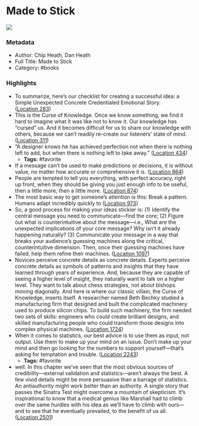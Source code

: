 # Made to Stick

![](https://images-na.ssl-images-amazon.com/images/I/51Ke663hncL._SL200_.jpg)

### Metadata

- Author: Chip Heath, Dan Heath
- Full Title: Made to Stick
- Category: #books

### Highlights

- To summarize, here’s our checklist for creating a successful idea: a Simple Unexpected Concrete Credentialed Emotional Story. ([Location 283](https://readwise.io/to_kindle?action=open&asin=B000N2HCKQ&location=283))
- This is the Curse of Knowledge. Once we know something, we find it hard to imagine what it was like not to know it. Our knowledge has “cursed” us. And it becomes difficult for us to share our knowledge with others, because we can’t readily re-create our listeners’ state of mind. ([Location 311](https://readwise.io/to_kindle?action=open&asin=B000N2HCKQ&location=311))
- “A designer knows he has achieved perfection not when there is nothing left to add, but when there is nothing left to take away.” ([Location 434](https://readwise.io/to_kindle?action=open&asin=B000N2HCKQ&location=434))
    - **Tags:** #favorite
- If a message can’t be used to make predictions or decisions, it is without value, no matter how accurate or comprehensive it is. ([Location 864](https://readwise.io/to_kindle?action=open&asin=B000N2HCKQ&location=864))
- People are tempted to tell you everything, with perfect accuracy, right up front, when they should be giving you just enough info to be useful, then a little more, then a little more. ([Location 874](https://readwise.io/to_kindle?action=open&asin=B000N2HCKQ&location=874))
- The most basic way to get someone’s attention is this: Break a pattern. Humans adapt incredibly quickly to ([Location 973](https://readwise.io/to_kindle?action=open&asin=B000N2HCKQ&location=973))
- So, a good process for making your ideas stickier is: (1) Identify the central message you need to communicate—find the core; (2) Figure out what is counterintuitive about the message—i.e., What are the unexpected implications of your core message? Why isn’t it already happening naturally? (3) Communicate your message in a way that breaks your audience’s guessing machines along the critical, counterintuitive dimension. Then, once their guessing machines have failed, help them refine their machines. ([Location 1097](https://readwise.io/to_kindle?action=open&asin=B000N2HCKQ&location=1097))
- Novices perceive concrete details as concrete details. Experts perceive concrete details as symbols of patterns and insights that they have learned through years of experience. And, because they are capable of seeing a higher level of insight, they naturally want to talk on a higher level. They want to talk about chess strategies, not about bishops moving diagonally. And here is where our classic villain, the Curse of Knowledge, inserts itself. A researcher named Beth Bechky studied a manufacturing firm that designed and built the complicated machinery used to produce silicon chips. To build such machinery, the firm needed two sets of skills: engineers who could create brilliant designs, and skilled manufacturing people who could transform those designs into complex physical machines. ([Location 1724](https://readwise.io/to_kindle?action=open&asin=B000N2HCKQ&location=1724))
- When it comes to statistics, our best advice is to use them as input, not output. Use them to make up your mind on an issue. Don’t make up your mind and then go looking for the numbers to support yourself—that’s asking for temptation and trouble. ([Location 2243](https://readwise.io/to_kindle?action=open&asin=B000N2HCKQ&location=2243))
    - **Tags:** #favorite
- well. In this chapter we’ve seen that the most obvious sources of credibility—external validation and statistics—aren’t always the best. A few vivid details might be more persuasive than a barrage of statistics. An antiauthority might work better than an authority. A single story that passes the Sinatra Test might overcome a mountain of skepticism. It’s inspirational to know that a medical genius like Marshall had to climb over the same hurdles with his idea as we’ll have to climb with ours—and to see that he eventually prevailed, to the benefit of us all. ([Location 2501](https://readwise.io/to_kindle?action=open&asin=B000N2HCKQ&location=2501))
